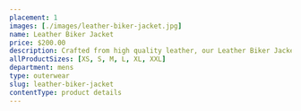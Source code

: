 ```yaml
---
placement: 1
images: [./images/leather-biker-jacket.jpg]
name: Leather Biker Jacket
price: $200.00
description: Crafted from high quality leather, our Leather Biker Jacket features a classic and rugged design that exudes confidence and attitude. Try our take of the classic wardrobe staple.
allProductSizes: [XS, S, M, L, XL, XXL]
department: mens
type: outerwear
slug: leather-biker-jacket
contentType: product details
---
```

